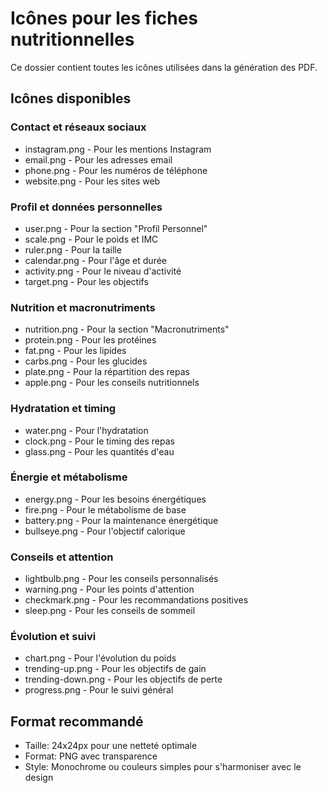 # Icônes pour les fiches nutritionnelles

Ce dossier contient toutes les icônes utilisées dans la génération des PDF.

## Icônes disponibles

### Contact et réseaux sociaux
- instagram.png - Pour les mentions Instagram
- email.png - Pour les adresses email
- phone.png - Pour les numéros de téléphone
- website.png - Pour les sites web

### Profil et données personnelles
- user.png - Pour la section "Profil Personnel"
- scale.png - Pour le poids et IMC
- ruler.png - Pour la taille
- calendar.png - Pour l'âge et durée
- activity.png - Pour le niveau d'activité
- target.png - Pour les objectifs

### Nutrition et macronutriments
- nutrition.png - Pour la section "Macronutriments"
- protein.png - Pour les protéines
- fat.png - Pour les lipides
- carbs.png - Pour les glucides
- plate.png - Pour la répartition des repas
- apple.png - Pour les conseils nutritionnels

### Hydratation et timing
- water.png - Pour l'hydratation
- clock.png - Pour le timing des repas
- glass.png - Pour les quantités d'eau

### Énergie et métabolisme
- energy.png - Pour les besoins énergétiques
- fire.png - Pour le métabolisme de base
- battery.png - Pour la maintenance énergétique
- bullseye.png - Pour l'objectif calorique

### Conseils et attention
- lightbulb.png - Pour les conseils personnalisés
- warning.png - Pour les points d'attention
- checkmark.png - Pour les recommandations positives
- sleep.png - Pour les conseils de sommeil

### Évolution et suivi
- chart.png - Pour l'évolution du poids
- trending-up.png - Pour les objectifs de gain
- trending-down.png - Pour les objectifs de perte
- progress.png - Pour le suivi général

## Format recommandé
- Taille: 24x24px pour une netteté optimale
- Format: PNG avec transparence
- Style: Monochrome ou couleurs simples pour s'harmoniser avec le design